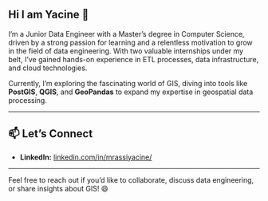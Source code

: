 ## Hi I am Yacine 👋

<!--
**mrassiyacine/mrassiyacine** is a ✨ _special_ ✨ repository because its `README.md` (this file) appears on your GitHub profile.

Here are some ideas to get you started:

- 🔭 I’m currently working on ...
- 🌱 I’m currently learning ...
- 👯 I’m looking to collaborate on ...
- 🤔 I’m looking for help with ...
- 💬 Ask me about ...
- 📫 How to reach me: ...
- 😄 Pronouns: ...
- ⚡ Fun fact: ...
-->

I’m a Junior Data Engineer with a Master’s degree in Computer Science, driven by a strong passion for learning and a relentless motivation to grow in the field of data engineering. With two valuable internships under my belt, I’ve gained hands-on experience in ETL processes, data infrastructure, and cloud technologies.  

Currently, I’m exploring the fascinating world of GIS, diving into tools like **PostGIS**, **QGIS**, and **GeoPandas** to expand my expertise in geospatial data processing.  

---



## 📫 **Let’s Connect**  
- **LinkedIn:** [linkedin.com/in/mrassiyacine/](https://www.linkedin.com/in/mrassiyacine/)  

---

Feel free to reach out if you’d like to collaborate, discuss data engineering, or share insights about GIS! 😄  
